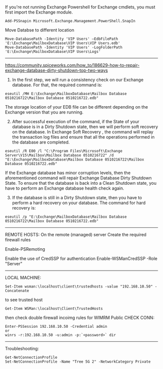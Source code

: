 If you're not running Exchange Powershell for Exchange cmdlets, you must first import the Exchange module.
```
Add-PSSnapin Microsoft.Exchange.Management.PowerShell.SnapIn
```


Move Databse to different location
```
Move-DatabasePath -Identity 'VIP Users' –EdbFilePath 'E:\Exchange\MailboxDatabase\VIP Users\VIP Users.edb'
Move-DatabasePath -Identity 'VIP Users' -LogFolderPath 'E:\Exchange\MailboxDatabase\VIP Users\Logs'
```
-----------------------------------------------------------------------------------------------------------------

https://community.spiceworks.com/how_to/186629-how-to-repair-exchange-database-dirty-shutdown-top-two-ways

1. In the first step, we will run a consistency check on our Exchange database. For that, the required command is:
```
eseutil /MH E:\Exchange\MailboxDatabase\Mailbox Database 0510216722\Mailbox Database 0510216722.edb"
```

The storage location of your EDB file can be different depending on the Exchange version that you are running.

2. After successful execution of the command, if the State of your database is in a Dirty Shutdown state, then we will perform soft recovery on the database. 
In Exchange Soft Recovery , the command will replay the transaction log files and ensure that all the operations performed in the database are completed.
```
eseutil /R E00 /l "C:\Program Files\Microsoft\Exchange Server\V15\Mailbox\Mailbox Database 0510216722" /d "E:\Exchange\MailboxDatabase\Mailbox Database 0510216722\Mailbox Database 0510216722.edb"
```

If the Exchange database has minor corruption levels, then the aforementioned command will repair Exchange Database Dirty Shutdown State. 
To ensure that the database is back into a Clean Shutdown state, you have to perform an Exchange database health check again.

3. If the database is still in a Dirty Shutdown state, then you have to perform a hard recovery on your database. The command for hard recovery is:
```
eseutil /p "E:\Exchange\MailboxDatabase\Mailbox Database 0510216722\Mailbox Database 0510216722.edb"
```
-------------------------------------------------------------------------------------------------------


REMOTE HOSTS:
On the remote (managed) server
Create the required firewall rules

Enable-PSRemoting

Enable the use of CredSSP for authentication
Enable-WSManCredSSP -Role "Server"



-----------------------------------------------------------------------------------

LOCAL MACHINE:
```
Set-Item wsman:\localhost\client\trustedhosts -value "192.168.10.50" -Concatenate
```

to see trusted host
```
Get-Item WSMan:\localhost\Client\TrustedHosts
```

then check double firewall incoimg rules for WIMRM Public
CHECK CONN:
```
Enter-PSSession 192.168.10.50 -Credential admin
or
winrs -r:192.168.10.50 -u:admin -p:`<password>` dir
```
-----------------------------------------------------------------------------------
Troubleshooting:
```
Get-NetConnectionProfile
Set-NetConnectionProfile -Name "Tree 5G 2" -NetworkCategory Private
```
